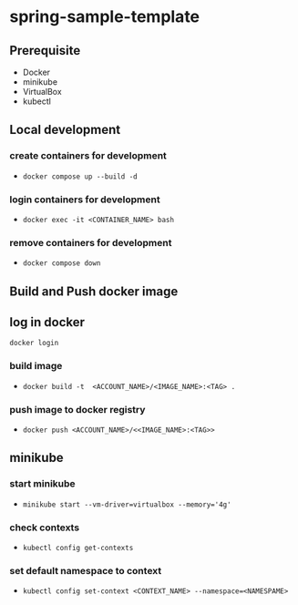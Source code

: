 # spring-sample-template

## Prerequisite

- Docker
- minikube
- VirtualBox
- kubectl

## Local development

### create containers for development

- `docker compose up --build -d`

### login containers for development

- `docker exec -it <CONTAINER_NAME> bash`

### remove containers for development

- `docker compose down`

## Build and Push docker image

## log in docker

`docker login`

### build image

- `docker build -t  <ACCOUNT_NAME>/<IMAGE_NAME>:<TAG> .`

### push image to docker registry

- `docker push <ACCOUNT_NAME>/<<IMAGE_NAME>:<TAG>>`

## minikube

### start minikube

- `minikube start --vm-driver=virtualbox --memory='4g'`

### check contexts

- `kubectl config get-contexts`

### set default namespace to context

- `kubectl config set-context <CONTEXT_NAME> --namespace=<NAMESPAME>`
